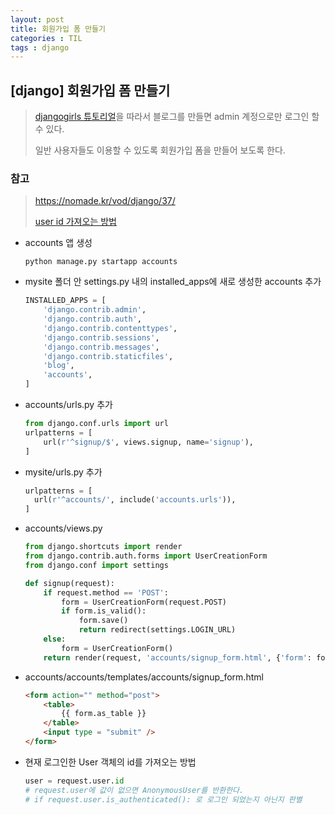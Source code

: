 ```yaml
---
layout: post
title: 회원가입 폼 만들기
categories : TIL
tags : django
---
```



## [django] 회원가입 폼 만들기

>[djangogirls 튜토리얼](https://tutorial.djangogirls.org/ko/)을 따라서 블로그를 만들면 admin 계정으로만 로그인 할 수 있다.
>
>일반 사용자들도 이용할 수 있도록 회원가입 폼을 만들어 보도록 한다.



### 참고 

>https://nomade.kr/vod/django/37/
>
>[user id 가져오는 방법 ](https://stackoverflow.com/questions/12615154/how-to-get-the-currently-logged-in-users-user-id-in-django/12615192)



- accounts 앱 생성

  ```
  python manage.py startapp accounts
  ```

- mysite 폴더 안 settings.py 내의 installed_apps에 새로 생성한 accounts 추가

  ```python
  INSTALLED_APPS = [
      'django.contrib.admin',
      'django.contrib.auth',
      'django.contrib.contenttypes',
      'django.contrib.sessions',
      'django.contrib.messages',
      'django.contrib.staticfiles',
      'blog',
      'accounts', 
  ]
  ```


- accounts/urls.py 추가

  ```python
  from django.conf.urls import url
  urlpatterns = [
      url(r'^signup/$', views.signup, name='signup'),
  ]
  ```

- mysite/urls.py 추가

  ```python
  urlpatterns = [
  	url(r'^accounts/', include('accounts.urls')),
  ]
  ```

- accounts/views.py

  ```python
  from django.shortcuts import render
  from django.contrib.auth.forms import UserCreationForm
  from django.conf import settings

  def signup(request):
      if request.method == 'POST':
          form = UserCreationForm(request.POST)
          if form.is_valid():
              form.save()
              return redirect(settings.LOGIN_URL)
      else:
          form = UserCreationForm()
      return render(request, 'accounts/signup_form.html', {'form': form})
  ```

- accounts/accounts/templates/accounts/signup_form.html

  ```html
  <form action="" method="post">
      <table>
          {{ form.as_table }}        
      </table>
      <input type = "submit" />
  </form>
  ```

- 현재 로그인한 User 객체의 id를 가져오는 방법 

  ```python
  user = request.user.id
  # request.user에 값이 없으면 AnonymousUser를 반환한다.
  # if request.user.is_authenticated(): 로 로그인 되었는지 아닌지 판별
  ```

  ​